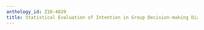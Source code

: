 ```yaml
---
anthology_id: Z10-4029
title: Statistical Evaluation of Intention in Group Decision-making Dialogue
---
```

